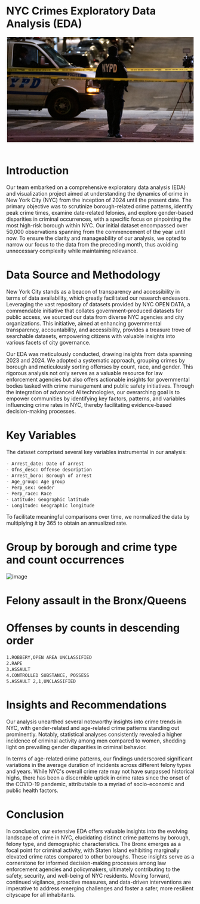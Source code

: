 # NYC Crimes Exploratory Data Analysis (EDA)

<div style="text-align:center">
    <img src="nypd image.jpeg" style="width:500px;" />
</div>
<br />

# Introduction

Our team embarked on a comprehensive exploratory data analysis (EDA) and visualization project aimed at understanding the dynamics of crime in New York City (NYC) from the inception of 2024 until the present date. The primary objective was to scrutinize borough-related crime patterns, identify peak crime times, examine date-related felonies, and explore gender-based disparities in criminal occurrences, with a specific focus on pinpointing the most high-risk borough within NYC. Our initial dataset encompassed over 50,000 observations spanning from the commencement of the year until now. To ensure the clarity and manageability of our analysis, we opted to narrow our focus to the data from the preceding month, thus avoiding unnecessary complexity while maintaining relevance.

# Data Source and Methodology

New York City stands as a beacon of transparency and accessibility in terms of data availability, which greatly facilitated our research endeavors. Leveraging the vast repository of datasets provided by NYC OPEN DATA, a commendable initiative that collates government-produced datasets for public access, we sourced our data from diverse NYC agencies and city organizations. This initiative, aimed at enhancing governmental transparency, accountability, and accessibility, provides a treasure trove of searchable datasets, empowering citizens with valuable insights into various facets of city governance.

Our EDA was meticulously conducted, drawing insights from data spanning 2023 and 2024. We adopted a systematic approach, grouping crimes by borough and meticulously sorting offenses by count, race, and gender. This rigorous analysis not only serves as a valuable resource for law enforcement agencies but also offers actionable insights for governmental bodies tasked with crime management and public safety initiatives. Through the integration of advanced AI technologies, our overarching goal is to empower communities by identifying key factors, patterns, and variables influencing crime rates in NYC, thereby facilitating evidence-based decision-making processes.

# Key Variables

The dataset comprised several key variables instrumental in our analysis:

    - Arrest_date: Date of arrest
    - Ofns_desc: Offense description
    - Arrest_boro: Borough of arrest
    - Age_group: Age group
    - Perp_sex: Gender
    - Perp_race: Race
    - Latitude: Geographic latitude
    - Longitude: Geographic longitude

To facilitate meaningful comparisons over time, we normalized the data by multiplying it by 365 to obtain an annualized rate.

 # Group by borough and crime type and count occurrences
![image](https://github.com/amos6224/group5-project1/assets/163084245/1588d0d2-b74d-4475-9d62-47fd71668a66)


# Felony assault in the Bronx/Queens
# Offenses by counts in descending order
    1.ROBBERY,OPEN AREA UNCLASSIFIED
    2.RAPE 
    3.ASSAULT
    4.CONTROLLED SUBSTANCE, POSSESS
    5.ASSAULT 2,1,UNCLASSIFIED
   

# Insights and Recommendations

Our analysis unearthed several noteworthy insights into crime trends in NYC, with gender-related and age-related crime patterns standing out prominently. Notably, statistical analyses consistently revealed a higher incidence of criminal activity among men compared to women, shedding light on prevailing gender disparities in criminal behavior.

In terms of age-related crime patterns, our findings underscored significant variations in the average duration of incidents across different felony types and years. While NYC's overall crime rate may not have surpassed historical highs, there has been a discernible uptick in crime rates since the onset of the COVID-19 pandemic, attributable to a myriad of socio-economic and public health factors.

# Conclusion

In conclusion, our extensive EDA offers valuable insights into the evolving landscape of crime in NYC, elucidating distinct crime patterns by borough, felony type, and demographic characteristics. The Bronx emerges as a focal point for criminal activity, with Staten Island exhibiting marginally elevated crime rates compared to other boroughs. These insights serve as a cornerstone for informed decision-making processes among law enforcement agencies and policymakers, ultimately contributing to the safety, security, and well-being of NYC residents. Moving forward, continued vigilance, proactive measures, and data-driven interventions are imperative to address emerging challenges and foster a safer, more resilient cityscape for all inhabitants.

